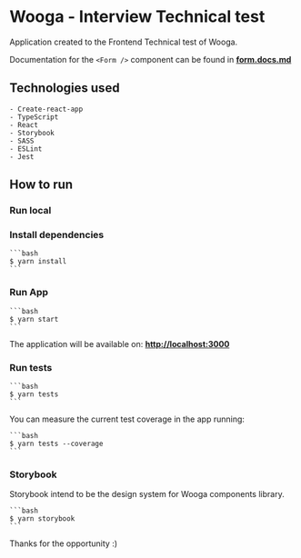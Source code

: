 # Wooga - Interview Technical test

Application created to the Frontend Technical test of Wooga.

Documentation for the `<Form />` component can be found in **[form.docs.md](form.docs.md)**

## Technologies used

    - Create-react-app
    - TypeScript
    - React
    - Storybook
    - SASS
    - ESLint
    - Jest

## How to run

### Run local

### Install dependencies

    ```bash
    $ yarn install
    ```

### Run App

    ```bash
    $ yarn start
    ```

The application will be available on: **[http://localhost:3000](http://localhost:3000)**

### Run tests

    ```bash
    $ yarn tests
    ```

You can measure the current test coverage in the app running:

    ```bash
    $ yarn tests --coverage
    ```

### Storybook

Storybook intend to be the design system for Wooga components library.

    ```bash
    $ yarn storybook
    ```

Thanks for the opportunity :)
